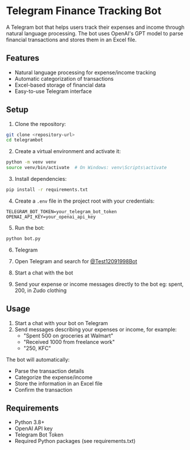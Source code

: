 # Telegram Finance Tracking Bot

A Telegram bot that helps users track their expenses and income through natural language processing. The bot uses OpenAI's GPT model to parse financial transactions and stores them in an Excel file.

## Features

- Natural language processing for expense/income tracking
- Automatic categorization of transactions
- Excel-based storage of financial data
- Easy-to-use Telegram interface

## Setup

1. Clone the repository:
```bash
git clone <repository-url>
cd telegrambot
```

2. Create a virtual environment and activate it:
```bash
python -m venv venv
source venv/bin/activate  # On Windows: venv\Scripts\activate
```

3. Install dependencies:
```bash
pip install -r requirements.txt
```

4. Create a `.env` file in the project root with your credentials:
```
TELEGRAM_BOT_TOKEN=your_telegram_bot_token
OPENAI_API_KEY=your_openai_api_key
```

5. Run the bot:
```bash
python bot.py
```
6. Telegram

1. Open Telegram and search for [@Test12091998Bot](https://t.me/Test12091998Bot)
2. Start a chat with the bot
3. Send your expense or income messages directly to the bot
eg: spent, 200, in Zudo clothing

## Usage

1. Start a chat with your bot on Telegram
2. Send messages describing your expenses or income, for example:
   - "Spent 500 on groceries at Walmart"
   - "Received 1000 from freelance work"
   - "250, KFC"

The bot will automatically:
- Parse the transaction details
- Categorize the expense/income
- Store the information in an Excel file
- Confirm the transaction

## Requirements

- Python 3.8+
- OpenAI API key
- Telegram Bot Token
- Required Python packages (see requirements.txt)

